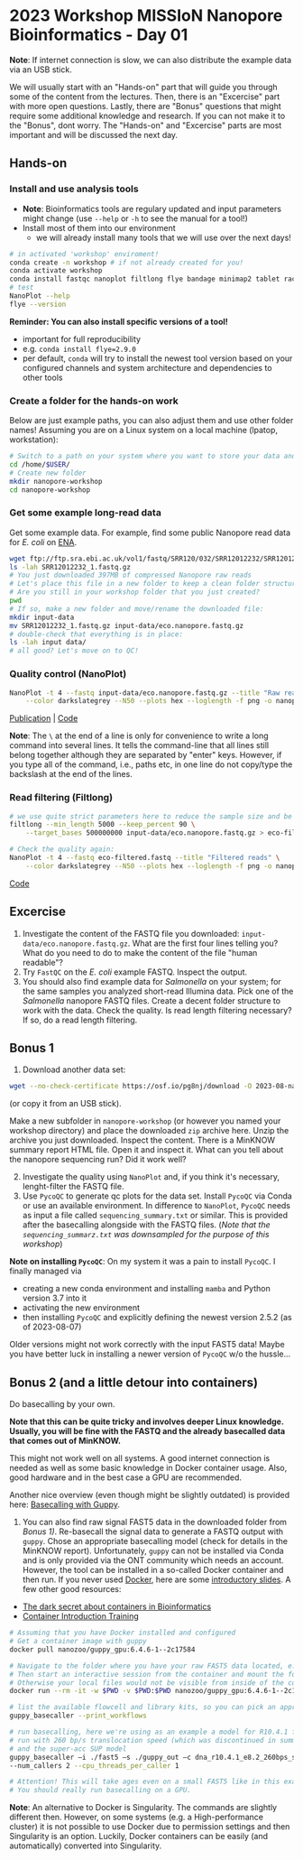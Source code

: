 # 2023 Workshop MISSIoN Nanopore Bioinformatics - Day 01

**Note**: If internet connection is slow, we can also distribute the example data via an USB stick. 

We will usually start with an "Hands-on" part that will guide you through some of the content from the lectures. Then, there is an "Excercise" part with more open questions. Lastly, there are "Bonus" questions that might require some additional knowledge and research. If you can not make it to the "Bonus", dont worry. The "Hands-on" and "Excercise" parts are most important and will be discussed the next day.

## Hands-on

### Install and use analysis tools

* **Note**: Bioinformatics tools are regulary updated and input parameters might change (use `--help` or `-h` to see the manual for a tool!)
* Install most of them into our environment
    * we will already install many tools that we will use over the next days!

```bash
# in activated 'workshop' enviroment!
conda create -n workshop # if not already created for you! 
conda activate workshop
conda install fastqc nanoplot filtlong flye bandage minimap2 tablet racon samtools igv
# test
NanoPlot --help
flye --version
```

__Reminder: You can also install specific versions of a tool!__
* important for full reproducibility
* e.g. `conda install flye=2.9.0`
* per default, `conda` will try to install the newest tool version based on your configured channels and system architecture and dependencies to other tools

### Create a folder for the hands-on work

Below are just example paths, you can also adjust them and use other folder names! Assuming you are on a Linux system on a local machine (lpatop, workstation):

```bash
# Switch to a path on your system where you want to store your data and results
cd /home/$USER/
# Create new folder
mkdir nanopore-workshop
cd nanopore-workshop
```

### Get some example long-read data 

Get some example data. For example, find some public Nanopore read data for _E. coli_ on  [ENA](https://www.ebi.ac.uk/ena/browser/view/SRR12012232).

```bash
wget ftp://ftp.sra.ebi.ac.uk/vol1/fastq/SRR120/032/SRR12012232/SRR12012232_1.fastq.gz
ls -lah SRR12012232_1.fastq.gz
# You just downloaded 397MB of compressed Nanopore raw reads
# Let's place this file in a new folder to keep a clean folder structure
# Are you still in your workshop folder that you just created? 
pwd
# If so, make a new folder and move/rename the downloaded file:
mkdir input-data
mv SRR12012232_1.fastq.gz input-data/eco.nanopore.fastq.gz
# double-check that everything is in place:
ls -lah input data/
# all good? Let's move on to QC!
```

### Quality control (NanoPlot)

```bash
NanoPlot -t 4 --fastq input-data/eco.nanopore.fastq.gz --title "Raw reads" \
    --color darkslategrey --N50 --plots hex --loglength -f png -o nanoplot/raw 
```
[Publication](https://academic.oup.com/bioinformatics/advance-article/doi/10.1093/bioinformatics/bty149/4934939) | [Code](https://github.com/wdecoster/NanoPlot)

**Note**: The `\` at the end of a line is only for convenience to write a long command into several lines. It tells the command-line that all lines still belong together although they are separated by "enter" keys. However, if you type all of the command, i.e., paths etc, in one line do not copy/type the backslash at the end of the lines.

### Read filtering (Filtlong)

```bash
# we use quite strict parameters here to reduce the sample size and be faster with the assembly. ATTENTION: for your "real" samples other parameters might be better
filtlong --min_length 5000 --keep_percent 90 \
    --target_bases 500000000 input-data/eco.nanopore.fastq.gz > eco-filtered.fastq

# Check the quality again:
NanoPlot -t 4 --fastq eco-filtered.fastq --title "Filtered reads" \
    --color darkslategrey --N50 --plots hex --loglength -f png -o nanoplot/clean 
```
[Code](https://github.com/rrwick/Filtlong)


## Excercise

1) Investigate the content of the FASTQ file you downloaded: `input-data/eco.nanopore.fastq.gz`. What are the first four lines telling you? What do you need to do to make the content of the file "human readable"? 
2) Try `FastQC` on the _E. coli_ example FASTQ. Inspect the output. 
2) You should also find example data for _Salmonella_ on your system; for the same samples you analyzed short-read Illumina data. Pick one of the _Salmonella_ nanopore FASTQ files. Create a decent folder structure to work with the data. Check the quality. Is read length filtering necessary? If so, do a read length filtering. 

## Bonus 1

1) Download another data set: 
```bash
wget --no-check-certificate https://osf.io/pg8nj/download -O 2023-08-nanopore-workshop-example-bacteria.zip
```
(or copy it from an USB stick). 

Make a new subfolder in `nanopore-workshop` (or however you named your workshop directory) and place the downloaded `zip` archive here. Unzip the archive you just downloaded. Inspect the content. There is a MinKNOW summary report HTML file. Open it and inspect it. What can you tell about the nanopore sequencing run? Did it work well? 

2) Investigate the quality using `NanoPlot` and, if you think it's necessary, lenght-filter the FASTQ file. 
3) Use `PycoQC` to generate qc plots for the data set. Install `PycoQC` via Conda or use an available environment. In difference to `NanoPlot`, `PycoQC` needs as input a file called `sequencing_summary.txt` or similar. This is provided after the basecalling alongside with the FASTQ files. (_Note that the `sequencing_summarz.txt` was downsampled for the purpose of this workshop_)

**Note on installing `PycoQC`**: On my system it was a pain to install `PycoQC`. I finally managed via 

* creating a new conda environment and installing `mamba` and Python version 3.7 into it
* activating the new environment
* then installing `PycoQC` and explicitly defining the newest version 2.5.2 (as of 2023-08-07)

Older versions might not work correctly with the input FAST5 data! Maybe you have better luck in installing a newer version of `PycoQC` w/o the hussle... 

## Bonus 2 (and a little detour into containers)

Do basecalling by your own. 

**Note that this can be quite tricky and involves deeper Linux knowledge. Usually, you will be fine with the FASTQ and the already basecalled data that comes out of MinKNOW.**

This might not work well on all systems. A good internet connection is needed as well as some basic knowledge in Docker container usage. Also, good hardware and in the best case a GPU are recommended. 

Another nice overview (even though might be slightly outdated) is provided here: [Basecalling with Guppy](https://timkahlke.github.io/LongRead_tutorials/BS_G.html).

1) You can also find raw signal FAST5 data in the downloaded folder from _Bonus 1)_. Re-basecall the signal data to generate a FASTQ output with `guppy`. Chose an appropriate basecalling model (check for details in the MinKNOW report). Unfortunately, `guppy` can not be installed via Conda and is only provided via the ONT community which needs an account. However, the tool can be installed in a so-called Docker container and then run. If you never used [Docker](https://www.docker.com/products/docker-desktop/), here are some [introductory slides](content/container-wms.pdf). A few other good resources:

* [The dark secret about containers in Bioinformatics](https://www.happykhan.com/posts/dark-secret-about-containers/)
* [Container Introduction Training](https://github.com/sib-swiss/containers-introduction-training)

```bash
# Assuming that you have Docker installed and configured
# Get a container image with guppy
docker pull nanozoo/guppy_gpu:6.4.6-1--2c17584

# Navigate to the folder where you have your raw FAST5 data located, e.g. in a folder called 'fast5'. 
# Then start an interactive session from the container and mount the folder you are currently in *into* the container. 
# Otherwise your local files would not be visible from inside of the container.
docker run --rm -it -w $PWD -v $PWD:$PWD nanozoo/guppy_gpu:6.4.6-1--2c17584 /bin/bash

# list the available flowcell and library kits, so you can pick an appropriate basecalling model
guppy_basecaller --print_workflows

# run basecalling, here we're using as an example a model for R10.4.1 flow cell, 
# run with 260 bp/s translocation speed (which was discontinued in summer 2023, now 400 bp/s is default) 
# and the super-acc SUP model
guppy_basecaller –i ./fast5 –s ./guppy_out –c dna_r10.4.1_e8.2_260bps_sup.cfg \
--num_callers 2 --cpu_threads_per_caller 1

# Attention! This will take ages even on a small FAST5 like in this example. You can also cancel that with "ctrl C" 
# You should really run basecalling on a GPU.  
```

**Note**: An alternative to Docker is Singularity. The commands are slightly different then. However, on some systems (e.g. a High-performance cluster) it is not possible to use Docker due to permission settings and then Singularity is an option. Luckily, Docker containers can be easily (and automatically) converted into Singularity. 